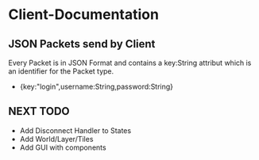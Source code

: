 # Client-Documentation

## JSON Packets send by Client

Every Packet is in JSON Format and contains a key:String attribut which is an identifier for the Packet type.

-  {key:"login",username:String,password:String}



## NEXT TODO
- Add Disconnect Handler to States
- Add World/Layer/Tiles
- Add GUI with components